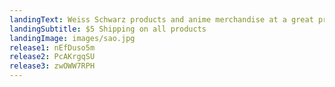 ```yaml
---
landingText: Weiss Schwarz products and anime merchandise at a great price
landingSubtitle: $5 Shipping on all products
landingImage: images/sao.jpg
release1: nEfDuso5m
release2: PcAKrgqSU
release3: zwOWW7RPH
---
```


